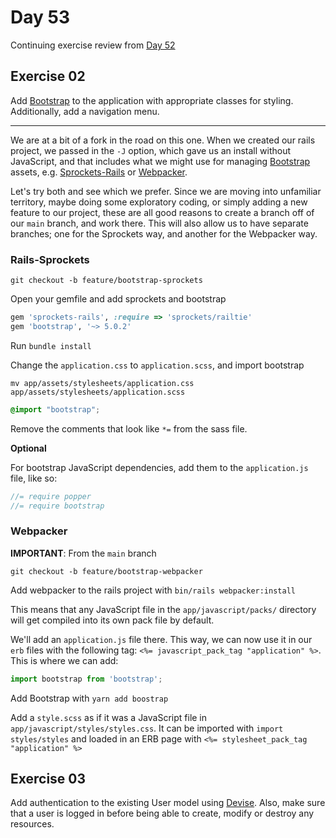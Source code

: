 # Day 53  
  
Continuing exercise review from [Day 52](https://github.com/compsciacademy/fulltime-program-2021-Q2/tree/main/Week11/Day52#day-52)  

## Exercise 02

Add [Bootstrap](https://getbootstrap.com/) to the application with appropriate classes for styling. Additionally, add a navigation menu.  
  
---  
  
We are at a bit of a fork in the road on this one. When we created our rails project, we passed in the `-J` option, which gave us an install without JavaScript, and that includes what we might use for managing [Bootstrap](https://getbootstrap.com/docs/5.0/getting-started/download/) assets, e.g. [Sprockets-Rails](https://github.com/rails/sprockets-rails) or [Webpacker](https://edgeguides.rubyonrails.org/webpacker.html).  
  
Let's try both and see which we prefer. Since we are moving into unfamiliar territory, maybe doing some exploratory coding, or simply adding a new feature to our project, these are all good reasons to create a branch off of our `main` branch, and work there. This will also allow us to have separate branches; one for the Sprockets way, and another for the Webpacker way.  
  
### Rails-Sprockets  
  
```
git checkout -b feature/bootstrap-sprockets
```

Open your gemfile and add sprockets and bootstrap

```ruby
gem 'sprockets-rails', :require => 'sprockets/railtie'
gem 'bootstrap', '~> 5.0.2'
```

Run `bundle install`  
  
Change the `application.css` to `application.scss`, and import bootstrap
```
mv app/assets/stylesheets/application.css app/assets/stylesheets/application.scss
```

```scss
@import "bootstrap";
```

Remove the comments that look like `*=` from the sass file.  

**Optional**  

For bootstrap JavaScript dependencies, add them to the `application.js` file, like so:
```js
//= require popper
//= require bootstrap
```

### Webpacker
  
**IMPORTANT**: From the `main` branch

```
git checkout -b feature/bootstrap-webpacker
```

Add webpacker to the rails project with `bin/rails webpacker:install`
  
This means that any JavaScript file in the `app/javascript/packs/` directory will get compiled into its own pack file by default. 

We'll add an `application.js` file there. This way, we can now use it in our `erb` files with the following tag: `<%= javascript_pack_tag "application" %>`. This is where we can add:

```js
import bootstrap from 'bootstrap';
```

Add Bootstrap with `yarn add boostrap`  
  
Add a `style.scss` as if it was a JavaScript file in `app/javascript/styles/styles.css`. It can be imported with `import styles/styles` and loaded in an ERB page with `<%= stylesheet_pack_tag "application" %>`

## Exercise 03  
  
Add authentication to the existing User model using [Devise](https://github.com/heartcombo/devise/wiki/How-To:-Change-an-already-existing-table-to-add-devise-required-columns). Also, make sure that a user is logged in before being able to create, modify or destroy any resources.  
  
